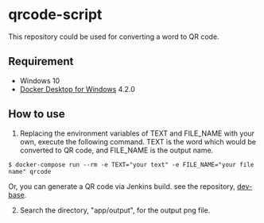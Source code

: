 # qrcode-script

This repository could be used for converting a word to QR code.

## Requirement

- Windows 10
- [Docker Desktop for Windows](https://www.docker.com/products/docker-desktop) 4.2.0

## How to use

1. Replacing the environment variables of TEXT and FILE_NAME with your own, execute the following command. TEXT is the word which would be converted to QR code, and FILE_NAME is the output name.
```
$ docker-compose run --rm -e TEXT="your text" -e FILE_NAME="your file name" qrcode
```

Or, you can generate a QR code via Jenkins build.
see the repository, [dev-base](https://github.com/takahiroaoki/dev-base).

2. Search the directory, "app/output", for the output png file.
